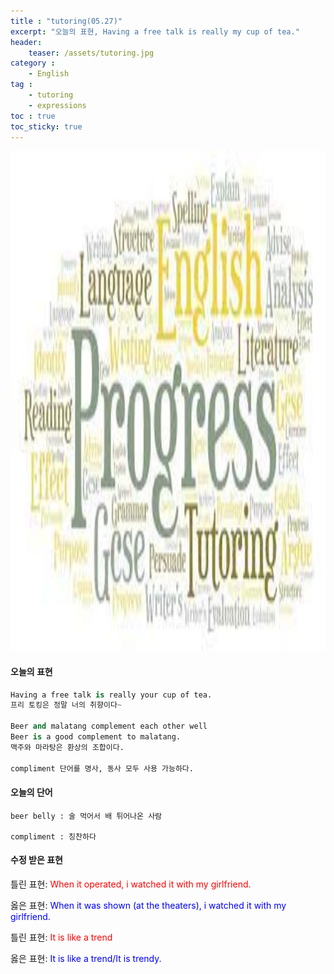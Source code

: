 ```yaml
---
title : "tutoring(05.27)"
excerpt: "오늘의 표현, Having a free talk is really my cup of tea."
header:
    teaser: /assets/tutoring.jpg
category :
    - English
tag : 
    - tutoring
    - expressions
toc : true 
toc_sticky: true
---
```


<img src='/assets/tutoring.jpg' width = 1000 height = 800>

#### 오늘의 표현

```py
Having a free talk is really your cup of tea. 
프리 토킹은 정말 너의 취향이다~ 

Beer and malatang complement each other well
Beer is a good complement to malatang.
맥주와 마라탕은 환상의 조합이다.

compliment 단어를 명사, 동사 모두 사용 가능하다.
```

#### 오늘의 단어

```
beer belly : 술 먹어서 배 튀어나온 사람

compliment : 칭찬하다
```

#### 수정 받은 표현

틀린 표현: <span style="color:red">When it operated, i watched it with my girlfriend.</span>

옳은 표현: <span style="color:blue">When it was shown (at the theaters), i watched it with my girlfriend.</span>

틀린 표현: <span style="color:red">It is like a trend</span>

옳은 표현: <span style="color:blue">It is like a trend/It is trendy.</span>